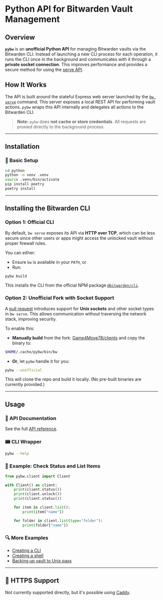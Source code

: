 # Python API for Bitwarden Vault Management

## Overview

**`pybw`** is an **unofficial Python API** for managing Bitwarden vaults via the Bitwarden CLI. Instead of launching a new CLI process for each operation, it runs the CLI once in the background and communicates with it through a **private socket connection**. This improves performance and provides a secure method for using the [serve API](https://bitwarden.com/help/vault-management-api/).

## How It Works

The API is built around the stateful Express web server launched by the [`bw serve`](https://bitwarden.com/help/cli/#serve) command. This server exposes a local REST API for performing vault actions. `pybw` wraps this API internally and delegates all actions to the Bitwarden CLI.

> **Note:** `pybw` does **not cache or store credentials**. All requests are proxied directly to the background process.

---

## Installation

### 🔧 Basic Setup

```sh
cd python
python -m venv .venv
source .venv/bin/activate
pip install poetry
poetry install
```

---

## Installing the Bitwarden CLI

### Option 1: Official CLI

By default, `bw serve` exposes its API via **HTTP over TCP**, which can be less secure since other users or apps might access the unlocked vault without proper firewall rules.

You can either:
- Ensure `bw` is available in your `PATH`, or
- Run:

```sh
pybw build
```

This installs the CLI from the official NPM package [`@bitwarden/cli`](https://www.npmjs.com/package/@bitwarden/cli).

### Option 2: Unofficial Fork with Socket Support

A [pull request](https://github.com/bitwarden/clients/pull/14262) introduces support for **Unix sockets** and other socket types in `bw serve`. This allows communication without traversing the network stack, improving security.

To enable this:
- **Manually build** from the fork: [Game4Move78/clients](https://github.com/Game4Move78/clients/tree/feat/unix-socket-support) and copy the binary to:

```sh
$HOME/.cache/pybw/bin/bw
```

- **Or**, let `pybw` handle it for you:

```sh
pybw --unofficial
```

This will clone the repo and build it locally. (No pre-built binaries are currently provided.)

---

## Usage

### 📘 API Documentation

See the full [API reference](https://github.com/Game4Move78/pybw/blob/master/API.md).

### 📟 CLI Wrapper

```sh
pybw --help
```

### 🧪 Example: Check Status and List Items

```python
from pybw.client import Client

with Client() as client:
    print(client.status())
    print(client.unlock())
    print(client.status())

    for item in client.list():
        print(item["name"])

    for folder in client.list(type="folder"):
        print(folder["name"])
```

### 🔍 More Examples

- [Creating a CLI](https://github.com/Game4Move78/pybw/blob/master/python/src/pybw/cli.py)
- [Creating a shell](https://github.com/Game4Move78/pybw/blob/master/python/src/pybw/examples/shell.py)
- [Backing up vault to Unix pass](https://github.com/Game4Move78/pybw/blob/master/python/src/pybw/examples/backup.py)

---

## 🔐 HTTPS Support

Not currently supported directly, but it's possible using [Caddy](https://github.com/Game4Move78/bw-serve-encrypted).
